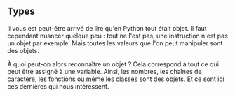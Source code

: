 ## Types

Il vous est peut-être arrivé de lire qu'en Python tout était objet. Il faut cependant nuancer quelque peu : tout ne l'est pas, une instruction n'est pas un objet par exemple.
Mais toutes les valeurs que l'on peut manipuler sont des objets.

À quoi peut-on alors reconnaître un objet ? Cela correspond à tout ce qui peut être assigné à une variable.
Ainsi, les nombres, les chaînes de caractère, les fonctions ou même les classes sont des objets.
Et ce sont ici ces dernières qui nous intéressent.
